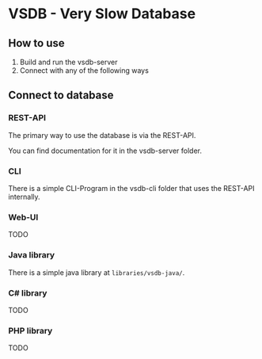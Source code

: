 # VSDB - Very Slow Database

## How to use

1. Build and run the vsdb-server
2. Connect with any of the following ways

## Connect to database

### REST-API

The primary way to use the database is via the REST-API.

You can find documentation for it in the vsdb-server folder.

### CLI

There is a simple CLI-Program in the vsdb-cli folder that uses the REST-API internally.

### Web-UI

TODO

### Java library

There is a simple java library at ```libraries/vsdb-java/```.

### C# library

TODO

### PHP library

TODO
